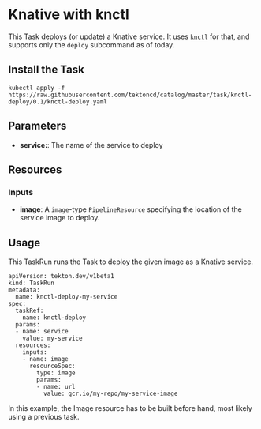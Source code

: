 # Knative with knctl

This Task deploys (or update) a Knative service. It uses
[`knctl`](https://github.com/cppforlife/knctl) for that, and supports
only the `deploy` subcommand as of today.

## Install the Task

```
kubectl apply -f https://raw.githubusercontent.com/tektoncd/catalog/master/task/knctl-deploy/0.1/knctl-deploy.yaml
```

## Parameters

* **service:**: The name of the service to deploy

## Resources

### Inputs

* **image**: A `image`-type `PipelineResource` specifying the location of the
  service image to deploy.

## Usage

This TaskRun runs the Task to deploy the given image as a Knative service.

```
apiVersion: tekton.dev/v1beta1
kind: TaskRun
metadata:
  name: knctl-deploy-my-service
spec:
  taskRef:
    name: knctl-deploy
  params:
  - name: service
    value: my-service
  resources:
    inputs:
    - name: image
      resourceSpec:
        type: image
        params:
        - name: url
          value: gcr.io/my-repo/my-service-image
```

In this example, the Image resource has to be built before hand, most
likely using a previous task.
